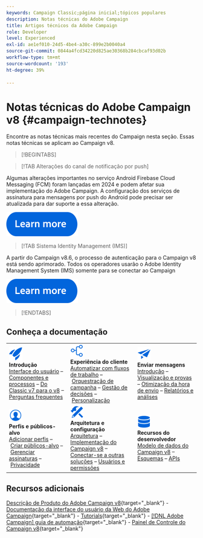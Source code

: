 ```yaml
---
keywords: Campaign Classic;página inicial;tópicos populares
description: Notas técnicas do Adobe Campaign
title: Artigos técnicos da Adobe Campaign
role: Developer
level: Experienced
exl-id: ae1ef010-24d5-4be4-a30c-899e2b0040a4
source-git-commit: 0844a4fcd34220d825ae30368b284cbcaf93d02b
workflow-type: tm+mt
source-wordcount: '193'
ht-degree: 39%

---
```


# Notas técnicas do Adobe Campaign v8 {#campaign-technotes}

Encontre as notas técnicas mais recentes do Campaign nesta seção. Essas notas técnicas se aplicam ao Campaign v8.

>[!BEGINTABS]

>[!TAB Alterações do canal de notificação por push]

Algumas alterações importantes no serviço Android Firebase Cloud Messaging (FCM) foram lançadas em 2024 e podem afetar sua implementação do Adobe Campaign. A configuração dos serviços de assinatura para mensagens por push do Android pode precisar ser atualizada para dar suporte a essa alteração.


[![imagem](../v8//assets/do-not-localize/learn-more-button.svg)](upgrades/push-technote.md)


>[!TAB Sistema Identity Management (IMS)]

A partir do Campaign v8.6, o processo de autenticação para o Campaign v8 está sendo aprimorado. Todos os operadores usarão o Adobe Identity Management System (IMS) somente para se conectar ao Campaign

[![imagem](../v8/assets/do-not-localize/learn-more-button.svg)](upgrades/migrate-users-to-ims.md)

>[!ENDTABS]

## Conheça a documentação

<table style="table-layout:auto">
  <tr style="border: 0;">
    <td>
      <img src="../v8/assets/do-not-localize/icon-start.svg" width="35px">
    <br/>
      <strong>Introdução</strong><br/><a href="../v8/start/campaign-ui.md">Interface do usuário</a> – <a href="../v8/start/ac-components.md">Componentes e processos</a> – <a href="../v8/start/v7-to-v8.md">Do Classic v7 para o v8</a> – <a href="../v8/start/campaign-faq.md">Perguntas frequentes</a>
    </td>
    <td>
      <img src="../v8/assets/do-not-localize/icon-experience.svg" width="35px">
    <br/>
      <strong>Experiência do cliente</strong><br/><a href="../automation/workflow/about-workflows.md" target="_blank">Automatizar com fluxos de trabalho</a> – <a href="../automation/campaigns/set-up-campaigns.md" target="_blank">Orquestração de campanha</a> – <a href="../v8/interaction/interaction.md">Gestão de decisões</a> – <a href="../v8/send/personalize.md">Personalização</a>
    </td>
    <td>
      <img src="../v8/assets/do-not-localize/icon-send.svg" width="35px">
    <br/>
      <strong>Enviar mensagens</strong><br/><a href="../v8/start/create-message.md">Introdução</a> – <a href="../v8/send/preview-and-proof.md">Visualização e provas</a> – <a href="../v8/send/predictive.md">Otimização da hora de envio</a> – <a href="../v8/reporting/gs-reporting.md">Relatórios e análises</a>
    </td>
  </tr>
  <tr style="border: 0;">
    <td>
      <img src="../v8/assets/do-not-localize/icon_profile-audience.svg" width="35px">
    <br/>
     <strong>Perfis e públicos-alvo</strong><br/><a href="../v8/audiences/create-profiles.md">Adicionar perfis</a> – <a href="../v8/audiences/create-audiences.md">Criar públicos-alvo</a> – <a href="../v8/start/subscriptions.md">Gerenciar assinaturas</a> – <a href="../v8/start/privacy.md">Privacidade</a>
    </td>
    <td>
      <img src="../v8/assets/do-not-localize/icon-configure.svg" width="35px">
    <br/>
      <strong>Arquitetura e configuração</strong><br/><a href="../v8/architecture/architecture.md">Arquitetura</a> – <a href="../v8/start/implement.md">Implementação do Campaign v8</a> – <a href="../v8/connect/integration.md">Conectar-se a outras soluções</a> – <a href="../v8/start/gs-permissions.md">Usuários e permissões</a>
    </td>
    <td>
      <img src="../v8/assets/do-not-localize/icon-dev.svg" width="35px">
    <br/>
      <strong>Recursos do desenvolvedor</strong><br/><a href="../v8/dev/datamodel.md">Modelo de dados do Campaign v8</a> – <a href="../v8/dev/schemas.md">Esquemas</a> – <a href="../v8/dev/api.md">APIs</a>
    </td>
  </tr>
</table>

## Recursos adicionais

[Descrição de Produto do Adobe Campaign v8](https://helpx.adobe.com/br/legal/product-descriptions/adobe-campaign-managed-cloud-services.html){target="_blank"} - [Documentação da interface do usuário da Web do Adobe Campaign](https://experienceleague.adobe.com/docs/campaign-web/v8/campaign-web-home.html?lang=pt-BR){target="_blank"} - [Tutorials](https://experienceleague.adobe.com/docs/campaign-learn/tutorials/overview.html?lang=pt-BR){target="_blank"} - [[!DNL Adobe Campaign] guia de automação](https://experienceleague.adobe.com/docs/campaign/automation/home.html?lang=pt-BR){target="_blank"} - [Painel de Controle do Campaign v8](https://experienceleague.adobe.com/docs/control-panel/using/discover-control-panel/key-features.html?lang=pt-BR){target="_blank"}

